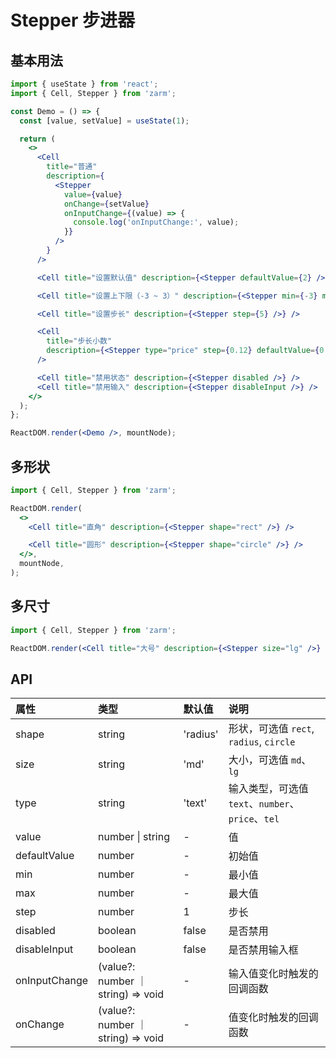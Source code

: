 # Stepper 步进器

## 基本用法

```jsx
import { useState } from 'react';
import { Cell, Stepper } from 'zarm';

const Demo = () => {
  const [value, setValue] = useState(1);

  return (
    <>
      <Cell
        title="普通"
        description={
          <Stepper
            value={value}
            onChange={setValue}
            onInputChange={(value) => {
              console.log('onInputChange:', value);
            }}
          />
        }
      />

      <Cell title="设置默认值" description={<Stepper defaultValue={2} />} />

      <Cell title="设置上下限（-3 ~ 3）" description={<Stepper min={-3} max={3} />} />

      <Cell title="设置步长" description={<Stepper step={5} />} />

      <Cell
        title="步长小数"
        description={<Stepper type="price" step={0.12} defaultValue={0.9} max={2.0} min={1} />}
      />

      <Cell title="禁用状态" description={<Stepper disabled />} />
      <Cell title="禁用输入" description={<Stepper disableInput />} />
    </>
  );
};

ReactDOM.render(<Demo />, mountNode);
```

## 多形状

```jsx
import { Cell, Stepper } from 'zarm';

ReactDOM.render(
  <>
    <Cell title="直角" description={<Stepper shape="rect" />} />

    <Cell title="圆形" description={<Stepper shape="circle" />} />
  </>,
  mountNode,
);
```

## 多尺寸

```jsx
import { Cell, Stepper } from 'zarm';

ReactDOM.render(<Cell title="大号" description={<Stepper size="lg" />} />, mountNode);
```

## API

| 属性          | 类型                               | 默认值   | 说明                                              |
| :------------ | :--------------------------------- | :------- | :------------------------------------------------ |
| shape         | string                             | 'radius' | 形状，可选值 `rect`, `radius`, `circle`           |
| size          | string                             | 'md'     | 大小，可选值 `md`、`lg`                           |
| type          | string                             | 'text'   | 输入类型，可选值 `text`、`number`、`price`、`tel` |
| value         | number \| string                   | -        | 值                                                |
| defaultValue  | number                             | -        | 初始值                                            |
| min           | number                             | -        | 最小值                                            |
| max           | number                             | -        | 最大值                                            |
| step          | number                             | 1        | 步长                                              |
| disabled      | boolean                            | false    | 是否禁用                                          |
| disableInput  | boolean                            | false    | 是否禁用输入框                                    |
| onInputChange | (value?: number ｜ string) => void | -        | 输入值变化时触发的回调函数                        |
| onChange      | (value?: number ｜ string) => void | -        | 值变化时触发的回调函数                            |
